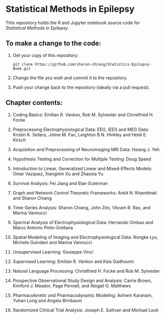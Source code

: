 # Statistical Methods in Epilepsy
THis repository holds the R and Jupyter notebook source code for _Statistical Methods in Epilepsy_.

## To make a change to the code:
1. Get your copy of this repository:

   ```
   git clone https://github.com/sharon-chiang/Statistics-Epilepsy-Book.git
   ```
2. Change the file you wish and commit it to the repository.

3. Push your change back to the repository (ideally via a pull request).

## Chapter contents:
1. Coding Basics: 
Emilian R. Vankov, Rob M. Sylvester and Christfried H. Focke

2. Preprocessing Electrophysiological Data: EEG, iEEG and MEG Data: 
Kristin K. Sellers, Joline M. Fan, Leighton B.N. Hinkley and Heidi E. Kirsch

3. Acquisition and Preprocessing of Neuroimaging MRI Data: 
Hsiang J. Yeh

4. Hypothesis Testing and Correction for Multiple Testing:
Doug Speed

5.  Introduction to Linear, Generalized Linear and Mixed-Effects Models:
Omar Vazquez, Xiangmin Xu and Zhaoxia Yu

6. Survival Analysis:
Fei Jiang and Elan Guterman

7. Graph and Network Control Theoretic Frameworks:
Ankit N. Khambhati and Sharon Chiang

8. Time-Series Analysis:
Sharon Chiang, John Zito, Vikram R. Rao, and Marina Vannucci

9. Spectral Analysis of Electrophysiological Data:
Hernando Ombao and Marco Antonio Pinto-Orellana

10. Spatial Modeling of Imaging and Electrophysiological Data:
Rongke Lyu, Michele Guindani and Marina Vannucci

11. Unsupervised Learning:
Giuseppe Vinci

12. Supervised Learning:
Emilian R. Vankov and Kais Gadhoumi

13. Natural Language Processing:
Christfried H. Focke and Rob M. Sylvester

14. Prospective Observational Study Design and Analysis:
Carrie Brown, Kimford J. Meador, Page Pennell, and Abigail G. Matthews

15. Pharmacokinetic and Pharmacodynamic Modeling:
Ashwin Karanam, Yuhan Long and Angela Birnbaum

16. Randomized Clinical Trial Analysis:
Joseph E. Sullivan and Michael Lock
